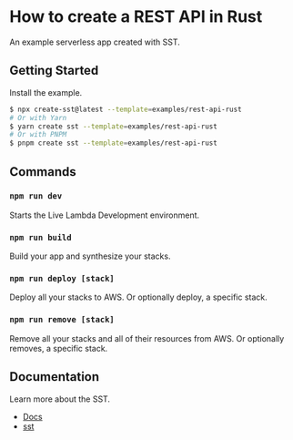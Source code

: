 # How to create a REST API in Rust

An example serverless app created with SST.

## Getting Started

Install the example.

```bash
$ npx create-sst@latest --template=examples/rest-api-rust
# Or with Yarn
$ yarn create sst --template=examples/rest-api-rust
# Or with PNPM
$ pnpm create sst --template=examples/rest-api-rust
```

## Commands

### `npm run dev`

Starts the Live Lambda Development environment.

### `npm run build`

Build your app and synthesize your stacks.

### `npm run deploy [stack]`

Deploy all your stacks to AWS. Or optionally deploy, a specific stack.

### `npm run remove [stack]`

Remove all your stacks and all of their resources from AWS. Or optionally removes, a specific stack.

## Documentation

Learn more about the SST.

- [Docs](https://docs.sst.dev/)
- [sst](https://docs.sst.dev/packages/sst)
